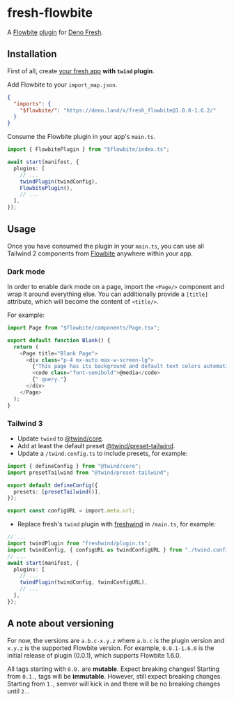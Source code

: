 # fresh-flowbite

A [Flowbite](https://flowbite.com/) [plugin](https://fresh.deno.dev/docs/concepts/plugins) for [Deno Fresh](https://fresh.deno.dev/).

## Installation

First of all, create [your fresh app](https://fresh.deno.dev/docs/getting-started/create-a-project) **with `twind` plugin**.

Add Flowbite to your `import_map.json`.

```json
{
  "imports": {
    "$flowbite/": "https://deno.land/x/fresh_flowbite@1.0.0-1.6.2/"
  }
}
```

Consume the Flowbite plugin in your app's `main.ts`.

```ts
import { FlowbitePlugin } from "$flowbite/index.ts";

await start(manifest, {
  plugins: [
    // ...
    twindPlugin(twindConfig),
    FlowbitePlugin(),
    // ...
  ],
});
```

## Usage

Once you have consumed the plugin in your `main.ts`, you can use all Tailwind 2 components from [Flowbite](https://flowbite.com/docs/) anywhere within your app.

### Dark mode

In order to enable dark mode on a page, import the `<Page/>` component and wrap it around everything else. You can additionally provide a `[title]` attribute,
which will become the content of `<title/>`.

For example:

```ts
import Page from "$flowbite/components/Page.tsx";

export default function Blank() {
  return (
    <Page title="Blank Page">
      <div class="p-4 mx-auto max-w-screen-lg">
        {"This page has its background and default text colors automatically changed according to dark mode "}
        <code class="font-semibold">@media</code>
        {" query."}
      </div>
    </Page>
  );
}
```

### Tailwind 3

- Update `twind` to [@twind/core](https://esm.sh/@twind/core@1.1.2).
- Add at least the default preset [@twind/preset-tailwind](https://esm.sh/@twind/preset-tailwind@1.1.2/).
- Update a `/twind.config.ts` to include presets, for example:

```ts
import { defineConfig } from "@twind/core";
import presetTailwind from "@twind/preset-tailwind";

export default defineConfig({
  presets: [presetTailwind()],
});

export const configURL = import.meta.url;
```

- Replace fresh's `twind` plugin with [freshwind](https://deno.land/x/freshwind@4.0.0/plugin.ts) in `/main.ts`, for example:

```ts
// ...
import twindPlugin from "freshwind/plugin.ts";
import twindConfig, { configURL as twindConfigURL } from "./twind.config.ts";
// ...
await start(manifest, {
  plugins: [
    // ...
    twindPlugin(twindConfig, twindConfigURL),
    // ...
  ],
});
```

## A note about versioning

For now, the versions are `a.b.c-x.y.z` where `a.b.c` is the plugin version and `x.y.z` is the supported Flowbite version. For example, `0.0.1-1.6.0` is the
initial release of plugin (0.0.1), which supports Flowbite 1.6.0.

All tags starting with `0.0.` are **mutable**. Expect breaking changes! Starting from `0.1.`, tags will be **immutable**. However, still expect breaking
changes. Starting from `1.`, semver will kick in and there will be no breaking changes until `2.`.
